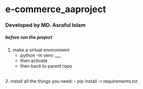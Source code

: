 # e-commerce_aaproject
### Developed by MD. Asraful Islam

##### before run the project
1. make a virtual environment
    - python -m venv ___
    - then activate
    - then back to parent repo
<br>
2. install all the things you need:
    - pip install -r requirements.txt
     
